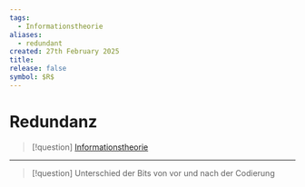 ```yaml
---
tags:
  - Informationstheorie
aliases:
  - redundant
created: 27th February 2025
title: 
release: false
symbol: $R$
---
```



# Redundanz

> [!question] [Informationstheorie](Informationstheorie.md)

---

> [!question] Unterschied der Bits von vor und nach der Codierung
